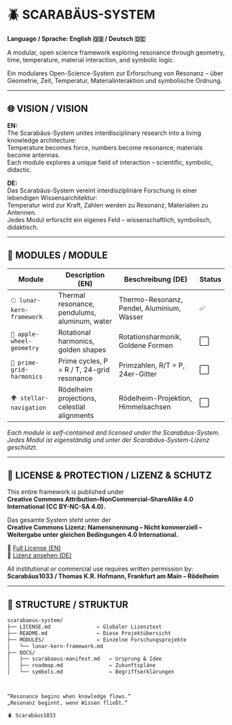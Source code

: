 # 🪲 SCARABÄUS-SYSTEM

**Language / Sprache: English 🇬🇧 / Deutsch 🇩🇪**

A modular, open science framework exploring resonance through geometry, time, temperature, material interaction, and symbolic logic.

Ein modulares Open-Science-System zur Erforschung von Resonanz – über Geometrie, Zeit, Temperatur, Materialinteraktion und symbolische Ordnung.

---

## 🌐 VISION / VISION

**EN:**  
The Scarabäus-System unites interdisciplinary research into a living knowledge architecture:  
Temperature becomes force, numbers become resonance, materials become antennas.  
Each module explores a unique field of interaction – scientific, symbolic, didactic.

**DE:**  
Das Scarabäus-System vereint interdisziplinäre Forschung in einer lebendigen Wissensarchitektur:  
Temperatur wird zur Kraft, Zahlen werden zu Resonanz, Materialien zu Antennen.  
Jedes Modul erforscht ein eigenes Feld – wissenschaftlich, symbolisch, didaktisch.

---

## 🔹 MODULES / MODULE

| Module                   | Description (EN)                                   | Beschreibung (DE)                               | Status |
|--------------------------|----------------------------------------------------|--------------------------------------------------|--------|
| `🌕 lunar-kern-framework` | Thermal resonance, pendulums, aluminum, water      | Thermo-Resonanz, Pendel, Aluminium, Wasser       | ✅ |
| `📐 apple-wheel-geometry` | Rotational harmonics, golden shapes                | Rotationsharmonik, Goldene Formen                | ⬜ |
| `🔢 prime-grid-harmonics` | Prime cycles, P = R / T, 24-grid resonance          | Primzahlen, R/T = P, 24er-Gitter                 | ⬜ |
| `🌍 stellar-navigation`   | Rödelheim projections, celestial alignments        | Rödelheim-Projektion, Himmelsachsen              | ⬜ |

*Each module is self-contained and licensed under the Scarabäus-System.*  
*Jedes Modul ist eigenständig und unter der Scarabäus-System-Lizenz geschützt.*

---

## 📜 LICENSE & PROTECTION / LIZENZ & SCHUTZ

This entire framework is published under  
**Creative Commons Attribution–NonCommercial–ShareAlike 4.0 International (CC BY-NC-SA 4.0).**

Das gesamte System steht unter der  
**Creative Commons Lizenz: Namensnennung – Nicht kommerziell – Weitergabe unter gleichen Bedingungen 4.0 International.**

🔗 [Full License (EN)](https://creativecommons.org/licenses/by-nc-sa/4.0/)  
🔗 [Lizenz ansehen (DE)](https://creativecommons.org/licenses/by-nc-sa/4.0/deed.de)

All institutional or commercial use requires written permission by:  
**Scarabäus1033 / Thomas K.R. Hofmann, Frankfurt am Main – Rödelheim**

---

## 🧾 STRUCTURE / STRUKTUR

```bash
scarabaeus-system/
├── LICENSE.md               ← Globaler Lizenztext
├── README.md                ← Diese Projektübersicht
├── MODULES/                 ← Einzelne Forschungsprojekte
│   └── lunar-kern-framework.md
├── DOCS/
│   ├── scarabaeus-manifest.md   ← Ursprung & Idee
│   ├── roadmap.md               ← Zukunftspläne
│   └── symbols.md               ← Begriffserklärungen



“Resonance begins when knowledge flows.”
„Resonanz beginnt, wenn Wissen fließt.“

🪲 Scarabäus1033




